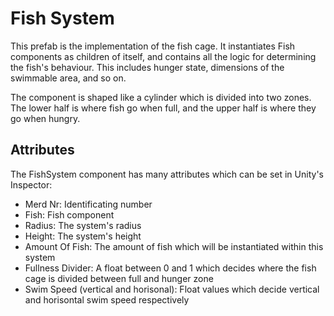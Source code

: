# Fish System

This prefab is the implementation of the fish cage. It instantiates Fish components as children of itself, and contains all the logic for determining the fish's behaviour. This includes hunger state, dimensions of the swimmable area, and so on.  

The component is shaped like a cylinder which is divided into two zones. The lower half is where fish go when full, and the upper half is where they go when hungry.

## Attributes

The FishSystem component has many attributes which can be set in Unity's Inspector:

- Merd Nr: Identificating number
- Fish: Fish component
- Radius: The system's radius
- Height: The system's height
- Amount Of Fish: The amount of fish which will be instantiated within this system
- Fullness Divider: A float between 0 and 1 which decides where the fish cage is divided between full and hunger zone
- Swim Speed (vertical and horisonal): Float values which decide vertical and horisontal swim speed respectively
